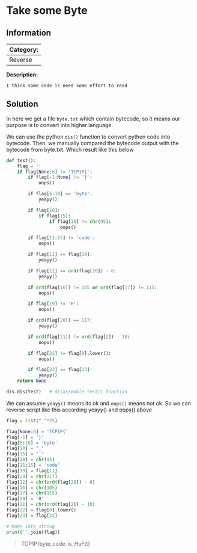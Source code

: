 # Take some Byte

## Information
**Category:** |
--- | 
Reverse |

**Description:** 
~~~
I think some code is need some effort to read
~~~

## Solution
In here we get a file `byte.txt` which contain bytecode, so it means our purpose is to convert into higher language.

We can use the python `dis()` function to convert python code into bytecode. Then, we manually compared the bytecode output with the bytecode from byte.txt. Which result like this below

```py
def test():
    flag = ''
    if flag[None:6] != 'TCP1P{':
        if flag[-1:None] != '}':
            oops()

        if flag[6:10] == 'byte':
            yeayy()

        if flag[10]:
            if flag[15]:
                if flag[18] != chr(95):
                    oops()

        if flag[11:15] != 'code':
            oops()

        if flag[11] == flag[19]:
            yeayy()

        if flag[12] == ord(flag[20]) - 6:
            yeayy()

        if ord(flag[16]) != 105 or ord(flag[17]) != 115:
            oops()

        if flag[19] != 'H':
            oops()

        if ord(flag[20]) == 117:
            yeayy()

        if ord(flag[21]) != ord(flag[2]) - 10:
            oops()

        if flag[22] != flag[0].lower():
            oops()

        if flag[22] == flag[23]:
            yeayy()
    return None

dis.dis(test)   # disassemble test() function
```

We can assume `yeayy()` means its ok and `oops()` means not ok. So we can reverse script like this according yeayy() and oops() above

```py
flag = list("_"*25)

flag[None:6] = 'TCP1P{'
flag[-1] = '}'
flag[6:10] = 'byte'
flag[10] = "_"
flag[15] = "_"
flag[18] = chr(95)
flag[11:15] = 'code'
flag[19] = flag[11]
flag[20] = chr(117)
flag[12] = chr(ord(flag[20]) - 6)
flag[16] = chr(105)
flag[17] = chr(115)
flag[19] = 'H'
flag[21] = chr(ord(flag[2]) - 10)
flag[22] = flag[0].lower()
flag[23] = flag[22]

# Make into string
print(''.join(flag))
```

>TCP1P{byte_code_is_HuFtt}
